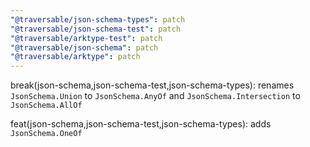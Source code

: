```yaml
---
"@traversable/json-schema-types": patch
"@traversable/json-schema-test": patch
"@traversable/arktype-test": patch
"@traversable/json-schema": patch
"@traversable/arktype": patch
---
```


break(json-schema,json-schema-test,json-schema-types): renames `JsonSchema.Union` to `JsonSchema.AnyOf` and `JsonSchema.Intersection` to `JsonSchema.AllOf`

feat(json-schema,json-schema-test,json-schema-types): adds `JsonSchema.OneOf`
